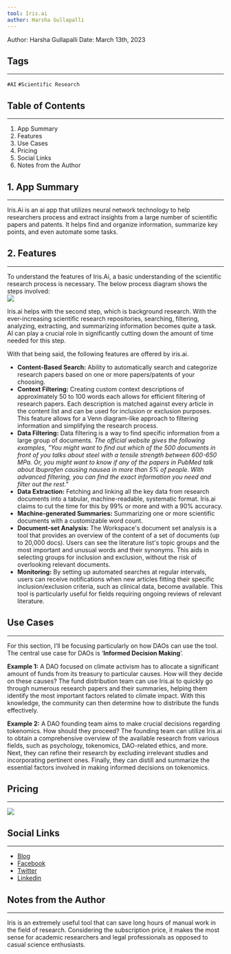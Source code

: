 ```yaml
---
tool: Iris.ai
author: Harsha Gullapalli
---
```


Author: Harsha Gullapalli
Date: March 13th, 2023


## Tags
---
`#AI` `#Scientific Research` 

## Table of Contents 
---
1. App Summary
2. Features
3. Use Cases
4. Pricing
5. Social Links
6. Notes from the Author

## 1. App Summary
---
Iris.Ai is an ai app that utilizes neural network technology to help researchers process and extract insights from a large number of scientific papers and patents. It helps find and organize information, summarize key points, and even automate some tasks.

## 2. Features
---
To understand the features of Iris.Ai, a basic understanding of the scientific research process is necessary. The below process diagram shows the steps involved:
<br>
![](https://i.imgur.com/169KNl3.png)

Iris.ai helps with the second step, which is background research. With the ever-increasing scientific research repositories, searching, filtering, analyzing, extracting, and summarizing information becomes quite a task. AI can play a crucial role in significantly cutting down the amount of time needed for this step.

With that being said, the following features are offered by iris.ai.
* **Content-Based Search:** Ability to automatically search and categorize research papers based on one or more papers/patents of your choosing.
* **Context Filtering:** Creating custom context descriptions of approximately 50 to 100 words each allows for efficient filtering of research papers. Each description is matched against every article in the content list and can be used for inclusion or exclusion purposes. This feature allows for a Venn diagram-like approach to filtering information and simplifying the research process.
* **Data Filtering:** Data filtering is a way to find specific information from a large group of documents. 
*The official website gives the following examples, "You might want to find out which of the 500 documents in front of you talks about steel with a tensile strength between 600-650 MPa. Or, you might want to know if any of the papers in PubMed talk about Ibuprofen causing nausea in more than 5% of people. With advanced filtering, you can find the exact information you need and filter out the rest."*
* **Data Extraction:** Fetching and linking all the key data from research documents into a tabular, machine-readable, systematic format. Iris.ai claims to cut the time for this by 99% or more and with a 90% accuracy.
* **Machine-generated Summaries:** Summarizing one or more scientific documents with a customizable word count.
* **Document-set Analysis:** The Workspace's document set analysis is a tool that provides an overview of the content of a set of documents (up to 20,000 docs). Users can see the literature list's topic groups and the most important and unusual words and their synonyms. This aids in selecting groups for inclusion and exclusion, without the risk of overlooking relevant documents.
* **Monitoring:** By setting up automated searches at regular intervals, users can receive notifications when new articles fitting their specific inclusion/exclusion criteria, such as clinical data, become available. This tool is particularly useful for fields requiring ongoing reviews of relevant literature.


## Use Cases
---
For this section, I’ll be focusing particularly on how DAOs can use the tool. The central use case for DAOs is ‘**Informed Decision Making**’.

**Example 1:**
A DAO focused on climate activism has to allocate a significant amount of funds from its treasury to particular causes. How will they decide on these causes? The fund distribution team can use Iris.ai to quickly go through numerous research papers and their summaries, helping them identify the most important factors related to climate impact. With this knowledge, the community can then determine how to distribute the funds effectively.

**Example 2:**
A DAO founding team aims to make crucial decisions regarding tokenomics. How should they proceed?
The founding team can utilize Iris.ai to obtain a comprehensive overview of the available research from various fields, such as psychology, tokenomics, DAO-related ethics, and more.
Next, they can refine their research by excluding irrelevant studies and incorporating pertinent ones.
Finally, they can distill and summarize the essential factors involved in making informed decisions on tokenomics.



## Pricing
---
![](https://i.imgur.com/MyxC2cJ.png)

## Social Links
---
* [Blog](https://iris.ai/blog/)
* [Facebook](https://www.facebook.com/theIrisAI/)
* [Twitter](https://twitter.com/theirisai)
* [Linkedin](https://www.linkedin.com/company/iris-ai/)



## Notes from the Author
---
Iris is an extremely useful tool that can save long hours of manual work in the field of research. Considering the subscription price, it makes the most sense for academic researchers and legal professionals as opposed to casual science enthusiasts.



